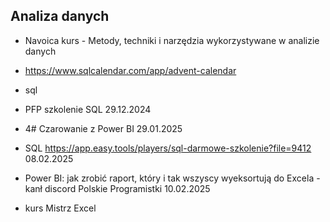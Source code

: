 ## Analiza danych
* Navoica kurs - Metody, techniki i narzędzia wykorzystywane w analizie danych
* https://www.sqlcalendar.com/app/advent-calendar

* sql
* PFP szkolenie SQL 29.12.2024
* 4# Czarowanie z Power BI 29.01.2025
* SQL https://app.easy.tools/players/sql-darmowe-szkolenie?file=9412 08.02.2025
* Power BI: jak zrobić raport, który i tak wszyscy wyeksortują do Excela - kanł discord Polskie Programistki 10.02.2025
* kurs Mistrz Excel
